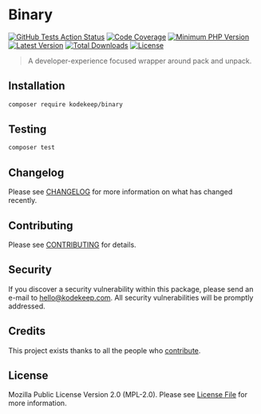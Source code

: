 # Binary

[![GitHub Tests Action Status](https://img.shields.io/github/workflow/status/kodekeep/binary/run-tests?label=tests)](https://github.com/kodekeep/binary/actions?query=workflow%3Arun-tests+branch%3Amaster)
[![Code Coverage](https://badgen.now.sh/codecov/c/github/kodekeep/binary)](https://codecov.io/gh/kodekeep/binary)
[![Minimum PHP Version](https://badgen.net/packagist/php/kodekeep/binary)](https://packagist.org/packages/kodekeep/binary)
[![Latest Version](https://badgen.net/packagist/v/kodekeep/binary)](https://packagist.org/packages/kodekeep/binary)
[![Total Downloads](https://badgen.net/packagist/dt/kodekeep/binary)](https://packagist.org/packages/kodekeep/binary)
[![License](https://badgen.net/packagist/license/kodekeep/binary)](https://packagist.org/packages/kodekeep/binary)

> A developer-experience focused wrapper around pack and unpack.

## Installation

```bash
composer require kodekeep/binary
```

## Testing

``` bash
composer test
```

## Changelog

Please see [CHANGELOG](CHANGELOG.md) for more information on what has changed recently.

## Contributing

Please see [CONTRIBUTING](CONTRIBUTING.md) for details.

## Security

If you discover a security vulnerability within this package, please send an e-mail to hello@kodekeep.com. All security vulnerabilities will be promptly addressed.

## Credits

This project exists thanks to all the people who [contribute](../../contributors).

## License

Mozilla Public License Version 2.0 (MPL-2.0). Please see [License File](LICENSE.md) for more information.

